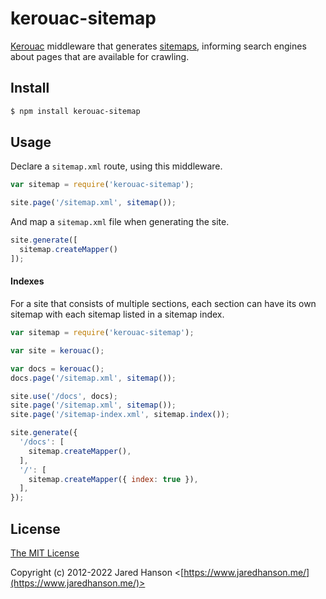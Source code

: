 # kerouac-sitemap

[Kerouac](https://github.com/jaredhanson/kerouac) middleware that generates
[sitemaps](https://www.sitemaps.org/), informing search engines about pages that
are available for crawling.

## Install

```sh
$ npm install kerouac-sitemap
```

## Usage

Declare a `sitemap.xml` route, using this middleware.

```js
var sitemap = require('kerouac-sitemap');

site.page('/sitemap.xml', sitemap());
```

And map a `sitemap.xml` file when generating the site.

```js
site.generate([
  sitemap.createMapper()
]);
```

#### Indexes

For a site that consists of multiple sections, each section can have its own
sitemap with each sitemap listed in a sitemap index.

```js
var sitemap = require('kerouac-sitemap');

var site = kerouac();

var docs = kerouac();
docs.page('/sitemap.xml', sitemap());

site.use('/docs', docs);
site.page('/sitemap.xml', sitemap());
site.page('/sitemap-index.xml', sitemap.index());

site.generate({
  '/docs': [
    sitemap.createMapper(),
  ],
  '/': [
    sitemap.createMapper({ index: true }),
  ],
});
```

## License

[The MIT License](https://opensource.org/licenses/MIT)

Copyright (c) 2012-2022 Jared Hanson <[https://www.jaredhanson.me/](https://www.jaredhanson.me/)>
